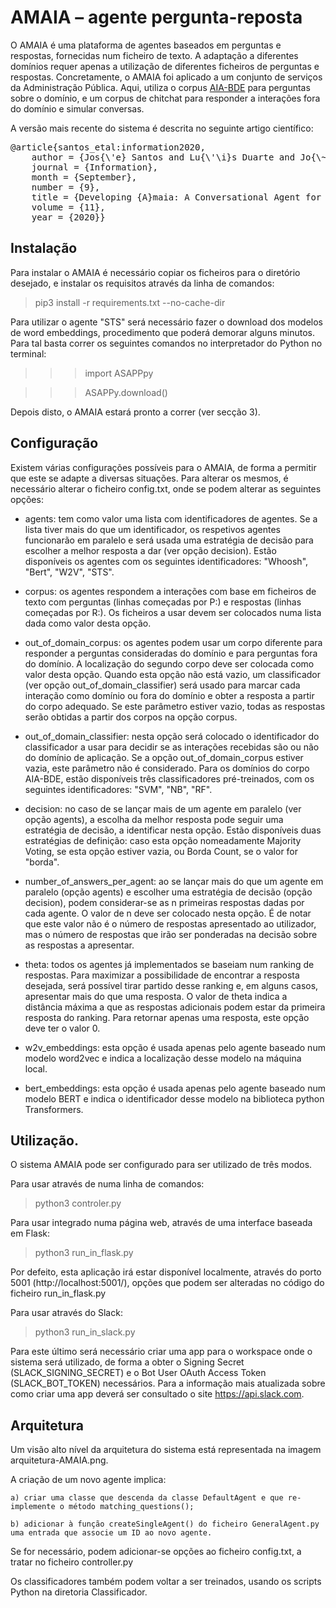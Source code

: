 # AMAIA – agente pergunta-reposta

O AMAIA é uma plataforma de agentes baseados em perguntas e respostas, fornecidas num ficheiro de texto.
A adaptação a diferentes domínios requer apenas a utilização de diferentes ficheiros de perguntas e respostas. 
Concretamente, o AMAIA foi aplicado a um conjunto de serviços da Administração Pública.
Aqui, utiliza o corpus [AIA-BDE](https://github.com/NLP-CISUC/AIA-BDE) para perguntas sobre o domínio, e um corpus de chitchat para responder a interações fora do domínio e simular conversas.

A versão mais recente do sistema é descrita no seguinte artigo científico:
<pre>
@article{santos_etal:information2020,
	author = {Jos{\'e} Santos and Lu{\'\i}s Duarte and Jo{\~a}o Ferreira and Ana Alves and Hugo {Gon{\c c}alo~Oliveira}},
	journal = {Information},
	month = {September},
	number = {9},
	title = {Developing {A}maia: A Conversational Agent for Helping {P}ortuguese Entrepreneurs -- {A}n Extensive Exploration of Question-Matching Approaches for {P}ortuguese},
	volume = {11},
	year = {2020}}
</pre>

##	Instalação
Para instalar o AMAIA é necessário copiar os ficheiros para o diretório desejado, e instalar os requisitos através da linha de comandos:

> pip3 install -r requirements.txt --no-cache-dir

Para utilizar o agente "STS" será necessário fazer o download dos modelos de word embeddings, procedimento que poderá demorar alguns minutos. Para tal basta correr os seguintes comandos no interpretador do Python no terminal:

>>> import ASAPPpy

>>> ASAPPy.download()

Depois disto, o AMAIA estará pronto a correr (ver secção 3).

## Configuração

Existem várias configurações possíveis para o AMAIA, de forma a permitir que este se adapte a diversas situações. Para alterar os mesmos, é necessário alterar o ficheiro config.txt, onde se podem alterar as seguintes opções:

* agents: tem como valor uma lista com identificadores de agentes. Se a lista tiver mais do que um identificador, os respetivos agentes funcionarão em paralelo e será usada uma estratégia de decisão para escolher a melhor resposta a dar (ver opção decision).
Estão disponíveis os agentes com os seguintes identificadores: "Whoosh", "Bert", "W2V", "STS".

* corpus: os agentes respondem a interações com base em ficheiros de texto com perguntas (linhas começadas por P:) e respostas (linhas começadas por R:). Os ficheiros a usar devem ser colocados numa lista dada como valor desta opção.

* out_of_domain_corpus: os agentes podem usar um corpo diferente para responder a perguntas consideradas do domínio e para perguntas fora do domínio. A localização do segundo corpo deve ser colocada como valor desta opção. Quando esta opção não está vazio, um classificador (ver opção out_of_domain_classifier) será usado para marcar cada interação como domínio ou fora do domínio e obter a resposta a partir do corpo adequado.
Se este parâmetro estiver vazio, todas as respostas serão obtidas a partir dos corpos na opção corpus.

* out_of_domain_classifier: nesta opção será colocado o identificador do classificador a usar para decidir se as interações recebidas são ou não do domínio de aplicação. Se a opção out_of_domain_corpus estiver vazia, este parâmetro não é considerado.
Para os domínios do corpo AIA-BDE, estão disponíveis três classificadores pré-treinados, com os seguintes identificadores: "SVM", "NB", "RF".

* decision: no caso de se lançar mais de um agente em paralelo (ver opção agents), a escolha da melhor resposta pode seguir uma estratégia de decisão, a identificar nesta opção. Estão disponíveis duas estratégias de definição: caso esta opção nomeadamente Majority Voting, se esta opção estiver vazia, ou Borda Count, se o valor for "borda".

* number_of_answers_per_agent: ao se lançar mais do que um agente em paralelo (opção agents) e escolher uma estratégia de decisão (opção decision), podem considerar-se as n primeiras respostas dadas por cada agente. O valor de n deve ser colocado nesta opção. É de notar que este valor não é o número de respostas apresentado ao utilizador, mas o número de respostas que irão ser ponderadas na decisão sobre as respostas a apresentar.

* theta: todos os agentes já implementados se baseiam num ranking de respostas. Para maximizar a possibilidade de encontrar a resposta desejada, será possível tirar partido desse ranking e, em alguns casos, apresentar mais do que uma resposta. O valor de theta indica a distância máxima a que as respostas adicionais podem estar da primeira resposta do ranking. Para retornar apenas uma resposta, este opção deve ter o valor 0.

* w2v_embeddings: esta opção é usada apenas pelo agente baseado num modelo word2vec e indica a localização desse modelo na máquina local.
	
* bert_embeddings: esta opção é usada apenas pelo agente baseado num modelo BERT e indica o identificador desse modelo na biblioteca python Transformers.
	

## Utilização. 

O sistema AMAIA pode ser configurado para ser utilizado de três modos.

Para usar através de numa linha de comandos:

> python3 controler.py

Para usar integrado numa página web, através de uma interface baseada em Flask:

> python3 run_in_flask.py

Por defeito, esta aplicação irá estar disponível localmente, através do porto 5001 (http://localhost:5001/), opções que podem ser alteradas no código do ficheiro run_in_flask.py

Para usar através do Slack:

> python3 run_in_slack.py

Para este último será necessário criar uma app para o workspace onde o sistema será utilizado, de forma a obter o Signing Secret (SLACK_SIGNING_SECRET) e o Bot User OAuth Access Token (SLACK_BOT_TOKEN) necessários. Para a informação mais atualizada sobre como criar uma app deverá ser consultado o site https://api.slack.com.


## Arquitetura

Um visão alto nível da arquitetura do sistema está representada na imagem arquitetura-AMAIA.png.

A criação de um novo agente implica:
    
    a) criar uma classe que descenda da classe DefaultAgent e que re-implemente o método matching_questions();
    
    b) adicionar à função createSingleAgent() do ficheiro GeneralAgent.py uma entrada que associe um ID ao novo agente.

Se for necessário, podem adicionar-se opções ao ficheiro config.txt, a tratar no ficheiro controller.py

Os classificadores também podem voltar a ser treinados, usando os scripts Python na diretoria Classificador.
